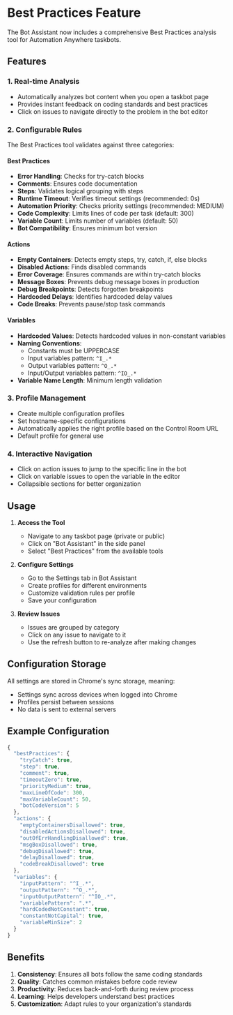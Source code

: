 # Best Practices Feature

The Bot Assistant now includes a comprehensive Best Practices analysis tool for Automation Anywhere taskbots.

## Features

### 1. **Real-time Analysis**
- Automatically analyzes bot content when you open a taskbot page
- Provides instant feedback on coding standards and best practices
- Click on issues to navigate directly to the problem in the bot editor

### 2. **Configurable Rules**
The Best Practices tool validates against three categories:

#### Best Practices
- **Error Handling**: Checks for try-catch blocks
- **Comments**: Ensures code documentation
- **Steps**: Validates logical grouping with steps
- **Runtime Timeout**: Verifies timeout settings (recommended: 0s)
- **Automation Priority**: Checks priority settings (recommended: MEDIUM)
- **Code Complexity**: Limits lines of code per task (default: 300)
- **Variable Count**: Limits number of variables (default: 50)
- **Bot Compatibility**: Ensures minimum bot version

#### Actions
- **Empty Containers**: Detects empty steps, try, catch, if, else blocks
- **Disabled Actions**: Finds disabled commands
- **Error Coverage**: Ensures commands are within try-catch blocks
- **Message Boxes**: Prevents debug message boxes in production
- **Debug Breakpoints**: Detects forgotten breakpoints
- **Hardcoded Delays**: Identifies hardcoded delay values
- **Code Breaks**: Prevents pause/stop task commands

#### Variables
- **Hardcoded Values**: Detects hardcoded values in non-constant variables
- **Naming Conventions**: 
  - Constants must be UPPERCASE
  - Input variables pattern: `^I_.*`
  - Output variables pattern: `^O_.*`
  - Input/Output variables pattern: `^IO_.*`
- **Variable Name Length**: Minimum length validation

### 3. **Profile Management**
- Create multiple configuration profiles
- Set hostname-specific configurations
- Automatically applies the right profile based on the Control Room URL
- Default profile for general use

### 4. **Interactive Navigation**
- Click on action issues to jump to the specific line in the bot
- Click on variable issues to open the variable in the editor
- Collapsible sections for better organization

## Usage

1. **Access the Tool**
   - Navigate to any taskbot page (private or public)
   - Click on "Bot Assistant" in the side panel
   - Select "Best Practices" from the available tools

2. **Configure Settings**
   - Go to the Settings tab in Bot Assistant
   - Create profiles for different environments
   - Customize validation rules per profile
   - Save your configuration

3. **Review Issues**
   - Issues are grouped by category
   - Click on any issue to navigate to it
   - Use the refresh button to re-analyze after making changes

## Configuration Storage

All settings are stored in Chrome's sync storage, meaning:
- Settings sync across devices when logged into Chrome
- Profiles persist between sessions
- No data is sent to external servers

## Example Configuration

```javascript
{
  "bestPractices": {
    "tryCatch": true,
    "step": true,
    "comment": true,
    "timeoutZero": true,
    "priorityMedium": true,
    "maxLineOfCode": 300,
    "maxVariableCount": 50,
    "botCodeVersion": 5
  },
  "actions": {
    "emptyContainersDisallowed": true,
    "disabledActionsDisallowed": true,
    "outOfErrHandlingDisallowed": true,
    "msgBoxDisallowed": true,
    "debugDisallowed": true,
    "delayDisallowed": true,
    "codeBreakDisallowed": true
  },
  "variables": {
    "inputPattern": "^I_.*",
    "outputPattern": "^O_.*",
    "inputOutputPattern": "^IO_.*",
    "variablePattern": ".*",
    "hardCodedNotConstant": true,
    "constantNotCapital": true,
    "variableMinSize": 2
  }
}
```

## Benefits

1. **Consistency**: Ensures all bots follow the same coding standards
2. **Quality**: Catches common mistakes before code review
3. **Productivity**: Reduces back-and-forth during review process
4. **Learning**: Helps developers understand best practices
5. **Customization**: Adapt rules to your organization's standards